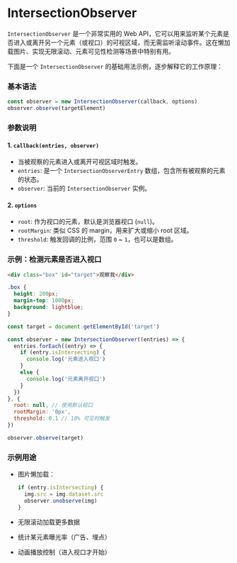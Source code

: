 # IntersectionObserver

`IntersectionObserver` 是一个非常实用的 Web API，它可以用来监听某个元素是否进入或离开另一个元素（或视口）的可视区域，而无需监听滚动事件。这在懒加载图片、实现无限滚动、元素可见性检测等场景中特别有用。

下面是一个 `IntersectionObserver` 的基础用法示例，逐步解释它的工作原理：

### 基本语法

```js
const observer = new IntersectionObserver(callback, options)
observer.observe(targetElement)
```

### 参数说明

#### 1. `callback(entries, observer)`

* 当被观察的元素进入或离开可视区域时触发。
* `entries`: 是一个 `IntersectionObserverEntry` 数组，包含所有被观察的元素的状态。
* `observer`: 当前的 `IntersectionObserver` 实例。

#### 2. `options`

* `root`: 作为视口的元素，默认是浏览器视口 (`null`)。
* `rootMargin`: 类似 CSS 的 margin，用来扩大或缩小 root 区域。
* `threshold`: 触发回调的比例，范围 `0` \~ `1`，也可以是数组。

### 示例：检测元素是否进入视口

```html
<div class="box" id="target">观察我</div>
```

```css
.box {
  height: 200px;
  margin-top: 1000px;
  background: lightblue;
}
```

```js
const target = document.getElementById('target')

const observer = new IntersectionObserver((entries) => {
  entries.forEach((entry) => {
    if (entry.isIntersecting) {
      console.log('元素进入视口')
    }
    else {
      console.log('元素离开视口')
    }
  })
}, {
  root: null, // 使用默认视口
  rootMargin: '0px',
  threshold: 0.1 // 10% 可见时触发
})

observer.observe(target)
```

### 示例用途

* 图片懒加载：

  ```js
  if (entry.isIntersecting) {
    img.src = img.dataset.src
    observer.unobserve(img)
  }
  ```

* 无限滚动加载更多数据

* 统计某元素曝光率（广告、埋点）

* 动画播放控制（进入视口才开始）

